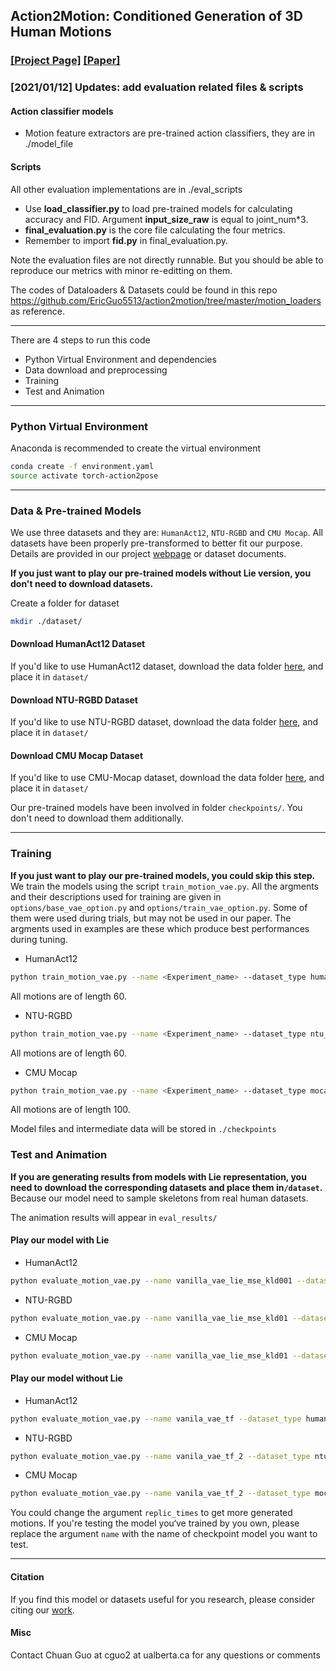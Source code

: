 ## <b>Action2Motion: Conditioned Generation of 3D Human Motions</b> 
### [[Project Page]](https://ericguo5513.github.io/action-to-motion/)  [[Paper]](https://arxiv.org/pdf/2007.15240.pdf)<br>

### [2021/01/12] Updates: add evaluation related files & scripts  

#### Action classifier models
* Motion feature extractors are pre-trained action classifiers, they are in ./model_file  

#### Scripts
All other evaluation implementations are in ./eval_scripts
* Use **load_classifier.py** to load pre-trained models for calculating accuracy and FID. Argument **input_size_raw** is equal to joint_num*3. 
* **final_evaluation.py** is the core file calculating the four metrics.  
* Remember to import **fid.py** in final_evaluation.py. 

Note the evaluation files are not directly runnable. But you should be able to reproduce our metrics with minor re-editting on them.

The codes of Dataloaders & Datasets could be found in this repo https://github.com/EricGuo5513/action2motion/tree/master/motion_loaders as reference.

----
There are 4 steps to run this code
* Python Virtual Environment and dependencies
* Data download and preprocessing
* Training
* Test and Animation


----
### Python Virtual Environment
Anaconda is recommended to create the virtual environment

```sh
conda create -f environment.yaml
source activate torch-action2pose
```

----
### Data & Pre-trained Models

We use three datasets and they are: `HumanAct12`, `NTU-RGBD` and `CMU Mocap`. All datasets have been properly pre-transformed to better fit our purpose. Details are provided in our project [webpage](https://ericguo5513.github.io/action-to-motion/) or dataset documents. 

**If you just want to play our pre-trained models without Lie version, you don't need to download datasets.**

Create a folder for dataset

```sh
mkdir ./dataset/
```

#### Download HumanAct12 Dataset
If you'd like to use HumanAct12 dataset, download the data folder [here](https://drive.google.com/drive/folders/1hGNkxI9jPbdFueUHfj8H8zC2f7DTb8NG?usp=sharing), and place it in `dataset/`

#### Download NTU-RGBD Dataset
If you'd like to use NTU-RGBD dataset, download the data folder [here](https://drive.google.com/drive/folders/1oaHZBMBne5z_ui7M1Keu3Nx1CD7f141L?usp=sharing), and place it in `dataset/`

#### Download CMU Mocap Dataset
If you'd like to use CMU-Mocap dataset, download the data folder [here](https://drive.google.com/drive/folders/1_2jbZK48Li6sm1duNJnR_eyQjVdJQDoU?usp=sharing), and place it in `dataset/`

Our pre-trained models have been involved in folder `checkpoints/`. You don't need to download them additionally.  

----
### Training
**If you just want to play our pre-trained models, you could skip this step.**
We train the models using the script `train_motion_vae.py`. All the argments and their descriptions used for training are given in `options/base_vae_option.py` and `options/train_vae_option.py`. Some of them were used during trials, but may not be used in our paper. The argments used in examples are these which produce best performances during tuning.

- HumanAct12
```sh
python train_motion_vae.py --name <Experiment_name> --dataset_type humanact12 --batch_size 128 --motion_length 60 --coarse_grained --lambda_kld 0.001 --eval_every 2000 --plot_every 50 --print_every 20 --save_every 2000 --save_latest 50 --time_counter --use_lie --gpu_id 0 --iters 50000
```
All motions are of length 60.  

- NTU-RGBD
```sh
python train_motion_vae.py --name <Experiment_name> --dataset_type ntu_rgbd_vibe  --batch_size 128 --motion_length 60 --lambda_kld 0.01 --eval_every 2000 --plot_every 50 --print_every 20 --save_every 2000 --save_latest 50 --time_counter --use_lie --gpu_id 0 --iters 50000 
```
All motions are of length 60.  

- CMU Mocap
```sh
python train_motion_vae.py --name <Experiment_name> --dataset_type mocap  --batch_size 128 --motion_length 100 --lambda_kld 0.01 --eval_every 2000 --plot_every 50 --print_every 20 --save_every 2000 --save_latest 50 --time_counter --use_lie --gpu_id 0 --iters 50000 
```
All motions are of length 100.  

Model files and intermediate data will be stored in `./checkpoints`

### Test and Animation
**If you are generating results from models with Lie representation, you need to download the corresponding datasets and place them in`/dataset`.** Because our model need to sample skeletons from real human datasets.

The animation results will appear in `eval_results/`

#### Play our model with Lie

- HumanAct12
```sh
python evaluate_motion_vae.py --name vanilla_vae_lie_mse_kld001 --dataset_type humanact12 --use_lie --time_counter --motion_length 60 --coarse_grained --gpu_id 0 --replic_times 5 --name_ext _R0
```

- NTU-RGBD
```sh
python evaluate_motion_vae.py --name vanilla_vae_lie_mse_kld01 --dataset_type ntu_rgbd_vibe --use_lie --time_counter --motion_length 60 --gpu_id 0 --replic_times 5 --name_ext R0 
```

- CMU Mocap
```sh
python evaluate_motion_vae.py --name vanilla_vae_lie_mse_kld01 --dataset_type mocap --use_lie --time_counter --motion_length 60 --gpu_id 0 --replic_times 5 --name_ext R0 
```

#### Play our model without Lie

- HumanAct12
```sh
python evaluate_motion_vae.py --name vanila_vae_tf --dataset_type humanact12  --motion_length 60 --coarse_grained --gpu_id 0 --replic_times 5 --name_ext R0

```
- NTU-RGBD
```sh
python evaluate_motion_vae.py --name vanila_vae_tf_2 --dataset_type ntu-rgbd-vibe  --motion_length 60 --gpu_id 0 --replic_times 2 --name_ext R0 
```
- CMU Mocap
```sh
python evaluate_motion_vae.py --name vanila_vae_tf_2 --dataset_type mocap  --motion_length 100 --gpu_id 0 --replic_times 2 --name_ext R0 
```
You could change the argument `replic_times` to get more generated motions. If you're testing the model you‘ve trained by you own, please replace the argument `name` with the name of checkpoint model you want to test.

---
#### Citation
If you find this model or datasets useful for you research, please consider citing our [work](https://ericguo5513.github.io/action-to-motion/website/bibtex.txt).

#### Misc
Contact Chuan Guo at cguo2 at ualberta.ca for any questions or comments
